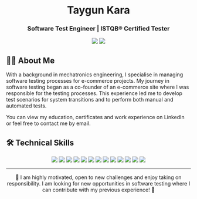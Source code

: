 <h1 align="center">Taygun Kara</h1>
<h3 align="center">Software Test Engineer | ISTQB® Certified Tester</h3>

<p align="center">
  <a href="mailto:kara.taygun@gmail.com"><img src="https://img.shields.io/badge/Email-D14836?style=for-the-badge&logo=gmail&logoColor=white"/></a>
  <a href="https://linkedin.com/in/taygunkara"><img src="https://img.shields.io/badge/LinkedIn-0077B5?style=for-the-badge&logo=linkedin&logoColor=white"/></a>
</p>

## 👨‍💻 About Me

With a background in mechatronics engineering, I specialise in managing software testing processes for e-commerce projects. My journey in software testing began as a co-founder of an e-commerce site where I was responsible for the testing processes. This experience led me to develop test scenarios for system transitions and to perform both manual and automated tests. 

You can view my education, certificates and work experience on LinkedIn or feel free to contact me by email.

## 🛠️ Technical Skills

<p align="center">
  <img src="https://img.shields.io/badge/Selenium-43B02A?style=for-the-badge&logo=Selenium&logoColor=white"/>
  <img src="https://img.shields.io/badge/Postman-FF6C37?style=for-the-badge&logo=Postman&logoColor=white"/>
  <img src="https://img.shields.io/badge/Java-ED8B00?style=for-the-badge&logo=java&logoColor=white"/>
  <img src="https://img.shields.io/badge/Python-3776AB?style=for-the-badge&logo=python&logoColor=white"/>
  <img src="https://img.shields.io/badge/Git-F05032?style=for-the-badge&logo=git&logoColor=white"/>
  <img src="https://img.shields.io/badge/Linux-FCC624?style=for-the-badge&logo=linux&logoColor=black"/>
  <img src="https://img.shields.io/badge/Jira-0052CC?style=for-the-badge&logo=Jira&logoColor=white"/>
  <img src="https://img.shields.io/badge/Trello-0079BF?style=for-the-badge&logo=Trello&logoColor=white"/>
  <img src="https://img.shields.io/badge/Rest_Assured-109989?style=for-the-badge&logo=java&logoColor=white"/>
  <img src="https://img.shields.io/badge/TestNG-007396?style=for-the-badge&logo=java&logoColor=white"/>
  <img src="https://img.shields.io/badge/Cucumber-23D96C?style=for-the-badge&logo=cucumber&logoColor=white"/>
  <img src="https://img.shields.io/badge/JUnit-25A162?style=for-the-badge&logo=junit5&logoColor=white"/>
  <img src="https://img.shields.io/badge/JMeter-D22128?style=for-the-badge&logo=apache&logoColor=white"/>
</p>

---
<p align="center">
  🌟 I am highly motivated, open to new challenges and enjoy taking on responsibility. I am looking for new opportunities in software testing where I can contribute with my previous experience! 🌟
</p>
